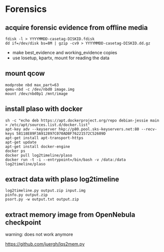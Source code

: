 # Forensics

## acquire forensic evidence from offline media
```
fdisk -l > YYYYMMDD-casetag-DISKID.fdisk
dd if=/dev/disk bs=8M | gzip -cv9 > YYYYMMDD-casetag-DISKID.dd.gz
```

* make best_evidence and working_evidence copies
* use losetup, kpartx, mount for reading the data



## mount qcow
```
modprobe nbd max_part=63
qemu-nbd -c /dev/nbd0 image.img
mount /dev/nbd0p1 /mnt/image
```



## install plaso with docker

```
sh -c "echo deb https://apt.dockerproject.org/repo debian-jessie main > /etc/apt/sources.list.d/docker.list"
apt-key adv --keyserver hkp://p80.pool.sks-keyservers.net:80 --recv-keys 58118E89F3A912897C070ADBF76221572C52609D
apt-get install apt-transport-https
apt-get update
apt-get install docker-engine
docker ps
docker pull log2timeline/plaso
docker run -t -i --entrypoint=/bin/bash -v /data:/data log2timeline/plaso
```


## extract data with plaso log2timeline
```
log2timeline.py output.zip input.img
pinfo.py output.zip
psort.py -w output.txt output.zip
```



## extract memory image from OpenNebula checkpoint

warning: does not work anymore

https://github.com/juergh/lqs2mem.py

